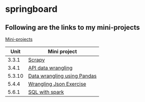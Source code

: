# springboard 

## Following are the links to my mini-projects
[Mini-projects](https://github.com/rushinaik/springboard/tree/master/Mini-projects)

|  Unit | Mini project  |   
|---|---|
|3.3.1 |[Scrapy](https://github.com/rushinaik/springboard/tree/master/Mini-projects/scrape)|
| 3.4.1  | [API data wrangling](https://github.com/rushinaik/springboard/blob/master/Mini-projects/MEC-3.4.1/api_data_wrangling_mini_project.ipynb)  |   
| 5.3.10  |[Data wrangling using Pandas](https://github.com/rushinaik/springboard/blob/master/Mini-projects/MEC-5.3.10/Mini_Project_Data_Wrangling_Pandas.ipynb)   |   
| 5.4.4  | [Wrangling Json Exercise](https://github.com/rushinaik/springboard/blob/master/Mini-projects/MEC-5.4.4/Mini_Project_Wrangling_Json_Exercise.ipynb)  |  
| 5.6.1 | [SQL with spark](https://github.com/rushinaik/springboard/blob/master/Mini-projects/Pyspark%20and%20SQL%20mini-project%20-%205.6%20/Mini_Project_SQL_with_Spark%20(1).ipynb) |



